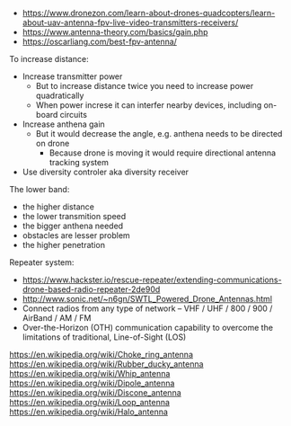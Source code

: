 - https://www.dronezon.com/learn-about-drones-quadcopters/learn-about-uav-antenna-fpv-live-video-transmitters-receivers/
- https://www.antenna-theory.com/basics/gain.php
- https://oscarliang.com/best-fpv-antenna/

To increase distance:

- Increase transmitter power
  - But to increase distance twice you need to increase power quadratically
  - When power increse it can interfer nearby devices, including on-board circuits
- Increase anthena gain
  - But it would decrease the angle, e.g. anthena needs to be directed on drone
    - Because drone is moving it would require directional antenna tracking system
- Use diversity controler aka diversity receiver

The lower band:

- the higher distance
- the lower transmition speed
- the bigger anthena needed
- obstacles are lesser problem
- the higher penetration

Repeater system:

- https://www.hackster.io/rescue-repeater/extending-communications-drone-based-radio-repeater-2de90d
- http://www.sonic.net/~n6gn/SWTL_Powered_Drone_Antennas.html
- Connect radios from any type of network – VHF / UHF / 800 / 900 / AirBand / AM / FM
- Over-the-Horizon (OTH) communication capability to overcome the limitations of traditional, Line-of-Sight (LOS)

https://en.wikipedia.org/wiki/Choke_ring_antenna
https://en.wikipedia.org/wiki/Rubber_ducky_antenna
https://en.wikipedia.org/wiki/Whip_antenna
https://en.wikipedia.org/wiki/Dipole_antenna
https://en.wikipedia.org/wiki/Discone_antenna
https://en.wikipedia.org/wiki/Loop_antenna
https://en.wikipedia.org/wiki/Halo_antenna
